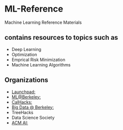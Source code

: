 # ML-Reference
Machine Learning Reference Materials 
## contains resources to topics such as 
* Deep Learning
* Optimization
* Emprical Risk Minimization
* Machine Learning Algorithms

## Organizations
* [Launchpad: ](https://launchpad.berkeley.edu/projects/)
* [ML@Berkeley: ](https://ml.berkeley.edu/)
* [CalHacks: ](https://www.calhacks.io/)
* [Big Data @ Berkeley: ](https://bd.berkeley.edu/)
* TreeHacks
* Data Science Society
* [ACM AI: ](https://ai.acmucsd.com/)
